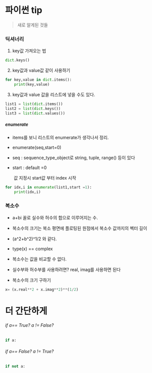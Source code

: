 # 파이썬 tip

> 새로 알게된 것들



### 딕셔너리

1. key값 가져오는 법

```python
dict.keys()
```

2. key값과 value값 같이 사용하기

```python
for key,value in dict.items():
	print(key,value)
```

3. key값과 value 값을 리스트에 넣을 수도 있다.

```python
list1 = list(dict.items())
list2 = list(dict.keys())
list3 = list(dict.values())
```



##### enumerate

- items를 보니 리스트의 enumerate가 생각나서 정리.

- enumerate(seq,start=0)

- seq : sequence_type_object로 string, tuple, range() 등이 있다

- start : default =0

  ​	값 지정시 start값 부터 index 시작

```python
for idx,i in enumerate(list1,start =1):
	print(idx,i)
```





### 복소수

- a+bi 꼴로 실수와 허수의 합으로 이루어지는 수.

- 복소수의 크기는 복소 평면에 플로팅된 원점에서 복소수 값까지의 벡터 길이

- (a^2+b^2)^1/2 와 같다.

- type(x) == complex

- 복소수는 값을 비교할 수 없다.

- 실수부와 허수부를 사용하려면? real, imag를 사용하면 된다

  

- 복소수의 크기 구하기

```python
x= (x.real**2 + x.imag**2)**(1/2)
```







# 더 간단하게

###### if a== True? a != False?

```python
if a:
```

###### if a== False? a != True?

```python
if not a:
```

```

```



